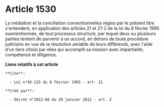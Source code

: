 # Article 1530

La médiation et la conciliation conventionnelles régies par le présent titre s'entendent, en application des articles 21 et
21-2 de la loi du 8 février 1995 susmentionnée, de tout processus structuré, par lequel deux ou plusieurs parties tentent de
parvenir à un accord, en dehors de toute procédure judiciaire en vue de la résolution amiable de leurs différends, avec
l'aide d'un tiers choisi par elles qui accomplit sa mission avec impartialité, compétence et diligence.

**Liens relatifs à cet article**

	**Cite**:

	  - Loi n°95-125 du 8 février 1995 - art. 21

	**Créé par**:

	  - Décret n°2012-66 du 20 janvier 2012 - art. 2

